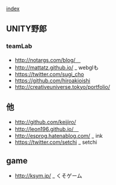 [index](https://github.com/kitasenjudesign/bookmarks/blob/master/README.md)

## UNITY野郎

### teamLab  
* http://notargs.com/blog/　
* http://mattatz.github.io/ _ webglも
* https://twitter.com/sugi_cho
* https://github.com/hiroakioishi
* http://creativeuniverse.tokyo/portfolio/


## 他
* http://github.com/keijiro/
* http://leon196.github.io/　
* http://esprog.hatenablog.com/ _ ink
* https://twitter.com/setchi _ setchi


## game
* http://ksym.jp/ _ くそゲーム
